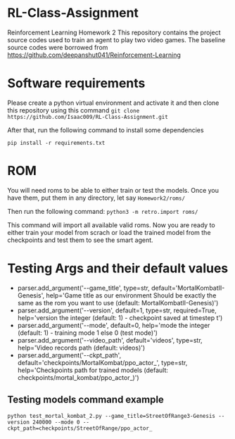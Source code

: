 # RL-Class-Assignment
Reinforcement Learning Homework 2
This repository contains the project source codes used to train an agent to play two video games.
The baseline source codes were borrowed from https://github.com/deepanshut041/Reinforcement-Learning

# Software requirements
Please create a python virtual environment and activate it and then clone this repository using this command 
`git clone https://github.com/Isaac009/RL-Class-Assignment.git`

After that, run the following command to install some dependencies

`pip install -r requirements.txt`


# ROM
You will need roms to be able to either train or test the models.
Once you have them, put them in any directory, let say `Homework2/roms/`

Then run the following command:
`python3 -m retro.import roms/`

This command will import all available valid roms. 
Now you are ready to either train your model from scrach or load the trained model from the checkpoints and test them to see the smart agent.

# Testing Args and their default values
- parser.add_argument('--game_title', type=str, default='MortalKombatII-Genesis',
                    help='Game title as our environment Should be exactly the same as the rom you want to use (default: MortalKombatII-Genesis)')
- parser.add_argument('--version', default=1,  type=str, required=True,
                    help='version the integer (default: 1) - checkpoint saved at timestep t')
- parser.add_argument('--mode', default=0,
                    help='mode the integer (default: 1) - training mode 1 else 0 (test mode)')
- parser.add_argument('--video_path', default='videos',  type=str, help='Video records path (default: videos)')
- parser.add_argument('--ckpt_path', default='checkpoints/MortalKombat/ppo_actor_',  type=str,
                    help='Checkpoints path for trained models (default: checkpoints/mortal_kombat/ppo_actor_)')

## Testing models command example
`python test_mortal_kombat_2.py --game_title=StreetOfRange3-Genesis --version 240000 --mode 0 --ckpt_path=checkpoints/StreetOfRange/ppo_actor_`
